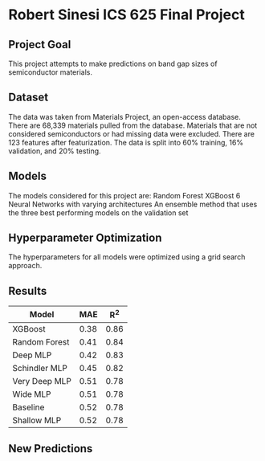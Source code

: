 # Robert Sinesi ICS 625 Final Project
## Project Goal
This project attempts to make predictions on band gap sizes of semiconductor materials.
## Dataset
The data was taken from Materials Project, an open-access database. There are 68,339 materials pulled from the database. Materials that are not considered semiconductors or had missing data were excluded. There are 123 features after featurization. The data is split into 60% training, 16% validation, and 20% testing. 
## Models
The models considered for this project are:
Random Forest
XGBoost
6 Neural Networks with varying architectures
An ensemble method that uses the three best performing models on the validation set
## Hyperparameter Optimization
The hyperparameters for all models were optimized using a grid search approach.
## Results
| Model | MAE | R<sup>2</sup> |
| ------------- | ------------- | ------------- |
| XGBoost | 0.38 | 0.86 |
| Random Forest | 0.41 | 0.84 |
| Deep MLP | 0.42 | 0.83 |
| Schindler MLP | 0.45 | 0.82 |
| Very Deep MLP | 0.51 | 0.78 |
| Wide MLP | 0.51 | 0.78 |
| Baseline | 0.52 | 0.78 |
| Shallow MLP | 0.52 | 0.78 |
## New Predictions
